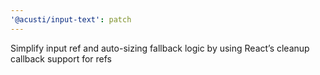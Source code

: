 ```yaml
---
'@acusti/input-text': patch
---
```


Simplify input ref and auto-sizing fallback logic by using React’s cleanup
callback support for refs
